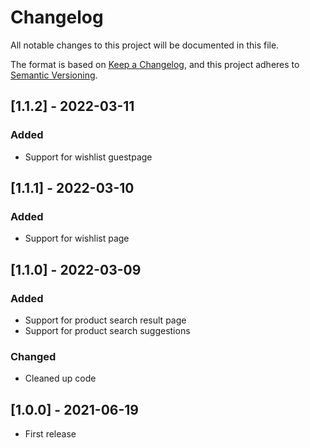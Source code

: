# Changelog
All notable changes to this project will be documented in this file.

The format is based on [Keep a Changelog](https://keepachangelog.com/en/1.0.0/),
and this project adheres to [Semantic Versioning](https://semver.org/spec/v2.0.0.html).

## [1.1.2] - 2022-03-11
### Added
- Support for wishlist guestpage

## [1.1.1] - 2022-03-10
### Added
- Support for wishlist page

## [1.1.0] - 2022-03-09
### Added
- Support for product search result page
- Support for product search suggestions

### Changed
- Cleaned up code

## [1.0.0] - 2021-06-19
- First release

